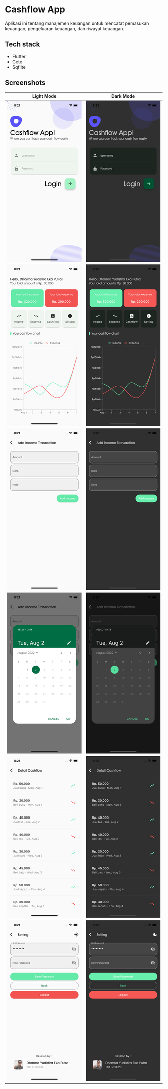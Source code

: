 # Cashflow App
Aplikasi ini tentang manajemen keuangan untuk mencatat pemasukan keuangan, pengeluaran keuangan, dan riwayat keuangan.

## Tech stack
- Flutter
- Getx
- Sqflite

## Screenshots
| Light Mode | Dark Mode |
|---|---|
| ![](assets/login_light.png) | ![](assets/login_dark.png) |
| ![](assets/home_light.png) | ![](assets/home_dark.png) |
| ![](assets/add_light.png) | ![](assets/add_dark.png) |
| ![](assets/date_light.png) | ![](assets/date_dark.png) |
| ![](assets/cashflow_light.png) | ![](assets/cashflow_dark.png) |
| ![](assets/setting_light.png) | ![](assets/setting_dark.png) |